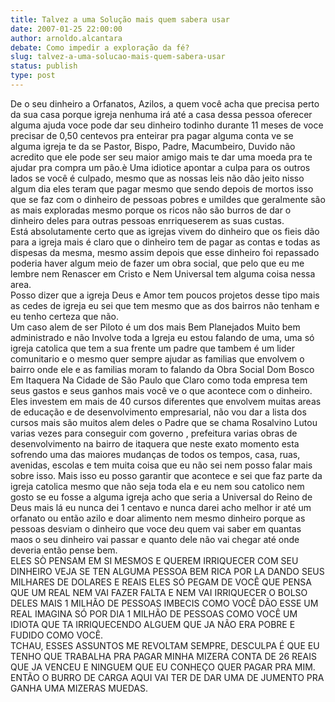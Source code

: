 ```yaml
---
title: Talvez a uma Solução mais quem sabera usar
date: 2007-01-25 22:00:00
author: arnoldo.alcantara
debate: Como impedir a exploração da fé?
slug: talvez-a-uma-solucao-mais-quem-sabera-usar
status: publish 
type: post
---
```


De o seu dinheiro a Orfanatos, Azilos, a quem você acha que precisa perto da sua casa porque igreja nenhuma irá até a casa dessa pessoa oferecer alguma ajuda voce pode dar seu dinheiro todinho durante 11 meses de voce precisar de 0,50 centevos pra enteirar pra pagar alguma conta ve se alguma igreja te da se Pastor, Bispo, Padre, Macumbeiro, Duvido não acredito que ele pode ser seu maior amigo mais te dar uma moeda pra te ajudar pra compra um pão.è Uma idiotice apontar a culpa para os outros lados se você é culpado, mesmo que as nossas leis não dão jeito nisso algum dia eles teram que pagar mesmo que sendo depois de mortos isso que se faz com o dinheiro de pessoas pobres e umildes que geralmente são as mais exploradas mesmo porque os ricos não são burros de dar o dinheiro deles para outras pessoas enrriqueserem as suas custas.  
Está absolutamente certo que as igrejas vivem do dinheiro que os fieis dão para a igreja mais é claro que o dinheiro tem de pagar as contas e todas as dispesas da mesma, mesmo assim depois que esse dinheiro foi repassado poderia haver algum meio de fazer um obra social, que pelo que eu me lembre nem Renascer em Cristo e Nem Universal tem alguma coisa nessa area.  
Posso dizer que a igreja Deus e Amor tem poucos projetos desse tipo mais as cedes de igreja eu sei que tem mesmo que as dos bairros não tenham e eu tenho certeza que não.  
Um caso alem de ser Piloto é um dos mais Bem Planejados Muito bem administrado e não Involve toda a Igreja eu estou falando de uma, uma só igreja catolica que tem a sua frente um padre que tambem é um lider comunitario e o mesmo quer sempre ajudar as familias que envolvem o bairro onde ele e as familias moram to falando da Obra Social Dom Bosco Em Itaquera Na Cidade de São Paulo que Claro como toda empresa tem seus gastos e seus ganhos mais você ve o que acontece com o dinheiro.  
Eles investem em mais de 40 cursos diferentes que envolvem muitas areas de educação e de desenvolvimento empresarial, não vou dar a lista dos cursos mais são muitos alem deles o Padre que se chama Rosalvino Lutou varias vezes para conseguir com governo , prefeitura varias obras de desenvolvimento na bairro de itaquera que neste exato momento esta sofrendo uma das maiores mudanças de todos os tempos, casa, ruas, avenidas, escolas e tem muita coisa que eu não sei nem posso falar mais sobre isso. Mais isso eu posso garantir que acontece e sei que faz parte da igreja catolica mesmo que não seja toda ela e eu nem sou catolico nem gosto se eu fosse a alguma igreja acho que seria a Universal do Reino de Deus mais lá eu nunca dei 1 centavo e nunca darei acho melhor ir até um orfanato ou então azilo e doar alimento nem mesmo dinheiro porque as pessoas desviam o dinheiro que voce deu quem vai saber em quantas maos o seu dinheiro vai passar e quanto dele não vai chegar até onde deveria então pense bem.   
ELES SÒ PENSAM EM SI MESMOS E QUEREM IRRIQUECER COM SEU DINHEIRO VEJA SE TEN ALGUMA PESSOA BEM RICA POR LA DANDO SEUS MILHARES DE DOLARES E REAIS ELES SÓ PEGAM DE VOCÊ QUE PENSA QUE UM REAL NEM VAI FAZER FALTA E NEM VAI IRRIQUECER O BOLSO DELES MAIS 1 MILHÃO DE PESSOAS IMBECIS COMO VOCÊ DÃO ESSE UM REAL IMAGINA SÓ POR DIA 1 MILHÃO DE PESSOAS COMO VOCÊ UM IDIOTA QUE TA IRRIQUECENDO ALGUEM QUE JA NÃO ERA POBRE E FUDIDO COMO VOCÊ.  
TCHAU, ESSES ASSUNTOS ME REVOLTAM SEMPRE, DESCULPA É QUE EU TENHO QUE TRABALHA PRA PAGAR MINHA MIZERA CONTA DE 26 REAIS QUE JA VENCEU E NINGUEM QUE EU CONHEÇO QUER PAGAR PRA MIM.  
ENTÃO O BURRO DE CARGA AQUI VAI TER DE DAR UMA DE JUMENTO PRA GANHA UMA MIZERAS MUEDAS.   

